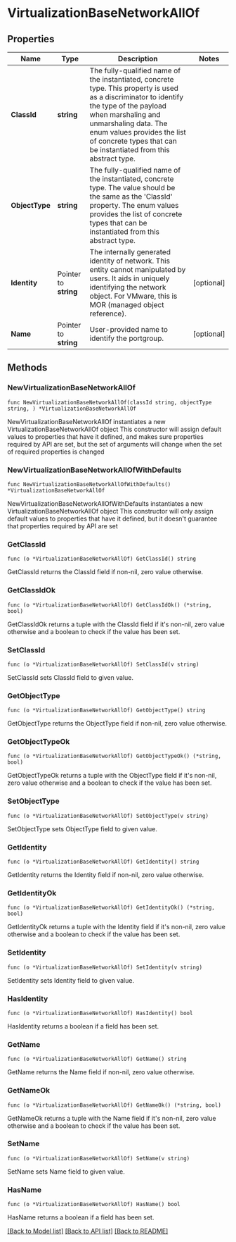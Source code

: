 # VirtualizationBaseNetworkAllOf

## Properties

Name | Type | Description | Notes
------------ | ------------- | ------------- | -------------
**ClassId** | **string** | The fully-qualified name of the instantiated, concrete type. This property is used as a discriminator to identify the type of the payload when marshaling and unmarshaling data. The enum values provides the list of concrete types that can be instantiated from this abstract type. | 
**ObjectType** | **string** | The fully-qualified name of the instantiated, concrete type. The value should be the same as the &#39;ClassId&#39; property. The enum values provides the list of concrete types that can be instantiated from this abstract type. | 
**Identity** | Pointer to **string** | The internally generated identity of network. This entity cannot manipulated by users. It aids in uniquely identifying the network object. For VMware, this is MOR (managed object reference). | [optional] 
**Name** | Pointer to **string** | User-provided name to identify the portgroup. | [optional] 

## Methods

### NewVirtualizationBaseNetworkAllOf

`func NewVirtualizationBaseNetworkAllOf(classId string, objectType string, ) *VirtualizationBaseNetworkAllOf`

NewVirtualizationBaseNetworkAllOf instantiates a new VirtualizationBaseNetworkAllOf object
This constructor will assign default values to properties that have it defined,
and makes sure properties required by API are set, but the set of arguments
will change when the set of required properties is changed

### NewVirtualizationBaseNetworkAllOfWithDefaults

`func NewVirtualizationBaseNetworkAllOfWithDefaults() *VirtualizationBaseNetworkAllOf`

NewVirtualizationBaseNetworkAllOfWithDefaults instantiates a new VirtualizationBaseNetworkAllOf object
This constructor will only assign default values to properties that have it defined,
but it doesn't guarantee that properties required by API are set

### GetClassId

`func (o *VirtualizationBaseNetworkAllOf) GetClassId() string`

GetClassId returns the ClassId field if non-nil, zero value otherwise.

### GetClassIdOk

`func (o *VirtualizationBaseNetworkAllOf) GetClassIdOk() (*string, bool)`

GetClassIdOk returns a tuple with the ClassId field if it's non-nil, zero value otherwise
and a boolean to check if the value has been set.

### SetClassId

`func (o *VirtualizationBaseNetworkAllOf) SetClassId(v string)`

SetClassId sets ClassId field to given value.


### GetObjectType

`func (o *VirtualizationBaseNetworkAllOf) GetObjectType() string`

GetObjectType returns the ObjectType field if non-nil, zero value otherwise.

### GetObjectTypeOk

`func (o *VirtualizationBaseNetworkAllOf) GetObjectTypeOk() (*string, bool)`

GetObjectTypeOk returns a tuple with the ObjectType field if it's non-nil, zero value otherwise
and a boolean to check if the value has been set.

### SetObjectType

`func (o *VirtualizationBaseNetworkAllOf) SetObjectType(v string)`

SetObjectType sets ObjectType field to given value.


### GetIdentity

`func (o *VirtualizationBaseNetworkAllOf) GetIdentity() string`

GetIdentity returns the Identity field if non-nil, zero value otherwise.

### GetIdentityOk

`func (o *VirtualizationBaseNetworkAllOf) GetIdentityOk() (*string, bool)`

GetIdentityOk returns a tuple with the Identity field if it's non-nil, zero value otherwise
and a boolean to check if the value has been set.

### SetIdentity

`func (o *VirtualizationBaseNetworkAllOf) SetIdentity(v string)`

SetIdentity sets Identity field to given value.

### HasIdentity

`func (o *VirtualizationBaseNetworkAllOf) HasIdentity() bool`

HasIdentity returns a boolean if a field has been set.

### GetName

`func (o *VirtualizationBaseNetworkAllOf) GetName() string`

GetName returns the Name field if non-nil, zero value otherwise.

### GetNameOk

`func (o *VirtualizationBaseNetworkAllOf) GetNameOk() (*string, bool)`

GetNameOk returns a tuple with the Name field if it's non-nil, zero value otherwise
and a boolean to check if the value has been set.

### SetName

`func (o *VirtualizationBaseNetworkAllOf) SetName(v string)`

SetName sets Name field to given value.

### HasName

`func (o *VirtualizationBaseNetworkAllOf) HasName() bool`

HasName returns a boolean if a field has been set.


[[Back to Model list]](../README.md#documentation-for-models) [[Back to API list]](../README.md#documentation-for-api-endpoints) [[Back to README]](../README.md)


